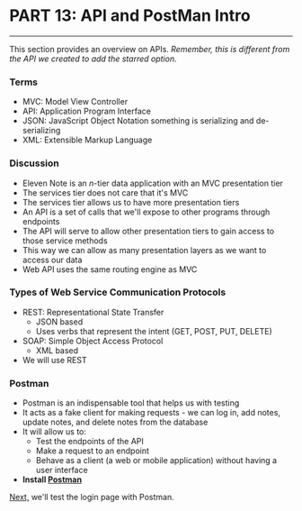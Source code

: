 # PART 13: API and PostMan Intro
---
This section provides an overview on APIs. *Remember, this is different from the API we created to add the starred option.*

### Terms
* MVC: Model View Controller
* API: Application Program Interface
* JSON: JavaScript Object Notation something is serializing and de-serializing
* XML: Extensible Markup Language

### Discussion
* Eleven Note is an *n*-tier data application with an MVC presentation tier
* The services tier does not care that it's MVC
* The services tier allows us to have more presentation tiers
* An API is a set of calls that we'll expose to other programs through endpoints
* The API will serve to allow other presentation tiers to gain access to those service methods
* This way we can allow as many presentation layers as we want to access our data
* Web API uses the same routing engine as MVC

### Types of Web Service Communication Protocols
* REST: Representational State Transfer
  * JSON based
  * Uses verbs that represent the intent (GET, POST, PUT, DELETE)
* SOAP: Simple Object Access Protocol
  * XML based
* We will use REST 

### Postman
* Postman is an indispensable tool that helps us with testing
* It acts as a fake client for making requests - we can log in, add notes, update notes, and delete notes from the database
* It will allow us to:
  * Test the endpoints of the API
  * Make a request to an endpoint
  * Behave as a client (a web or mobile application) without having a user interface
* **Install [Postman](https://www.getpostman.com/)**

[Next,](13.1-TestLogin.md) we'll test the login page with Postman.

